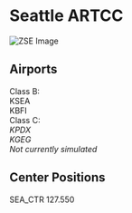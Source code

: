 # Seattle ARTCC
![ZSE Image](../../../images/ZSEb.png)
## Airports
Class B:  
KSEA  
KBFI  
Class C:  
*KPDX*  
*KGEG*  
*Not currently simulated*
## Center Positions
SEA_CTR 127.550